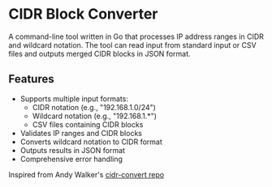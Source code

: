 # CIDR Block Converter

A command-line tool written in Go that processes IP address ranges in CIDR and wildcard notation. The tool can read input from standard input or CSV files and outputs merged CIDR blocks in JSON format.

## Features

- Supports multiple input formats:
  - CIDR notation (e.g., "192.168.1.0/24")
  - Wildcard notation (e.g., "192.168.1.*")
  - CSV files containing CIDR blocks
- Validates IP ranges and CIDR blocks
- Converts wildcard notation to CIDR format
- Outputs results in JSON format
- Comprehensive error handling

Inspired from Andy Walker's [cidr-convert repo](https://github.com/flowchartsman/cidr-convert)